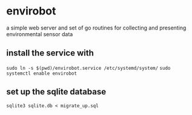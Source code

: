 # envirobot

a simple web server and set of go routines for collecting and presenting environmental sensor data

## install the service with 
`sudo ln -s $(pwd)/envirobot.service /etc/systemd/system/`
`sudo systemctl enable envirobot`

## set up the sqlite database
`sqlite3 sqlite.db < migrate_up.sql`
